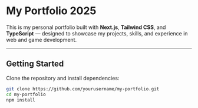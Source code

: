 # My Portfolio 2025

This is my personal portfolio built with **Next.js**, **Tailwind CSS**, and **TypeScript** — designed to showcase my projects, skills, and experience in web and game development.

---

## Getting Started

Clone the repository and install dependencies:

```bash
git clone https://github.com/yourusername/my-portfolio.git
cd my-portfolio
npm install
